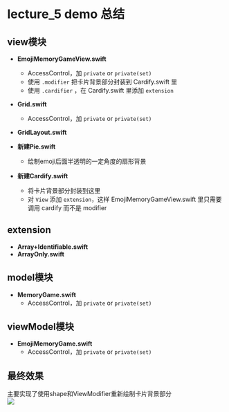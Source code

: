 # lecture_5 demo 总结
## view模块
- **EmojiMemoryGameView.swift**  
    - AccessControl，加 `private` or `private(set)`   
    - 使用 `.modifier` 把卡片背景部分封装到 Cardify.swift 里  
    - 使用 `.cardifier` ，在 Cardify.swift 里添加 `extension`    

- **Grid.swift**  
    - AccessControl，加 `private` or `private(set)`

- **GridLayout.swift**

- **新建Pie.swift**
    - 绘制emoji后面半透明的一定角度的扇形背景

- **新建Cardify.swift**
    - 将卡片背景部分封装到这里 
    - 对 `View` 添加 `extension`，这样 EmojiMemoryGameView.swift 里只需要调用 cardify 而不是 modifier

## extension
- **Array+Identifiable.swift**  
- **ArrayOnly.swift**  

## model模块
- **MemoryGame.swift**
    - AccessControl，加 `private` or `private(set)`

## viewModel模块
- **EmojiMemoryGame.swift**  
    - AccessControl，加 `private` or `private(set)`

## 最终效果
主要实现了使用shape和ViewModifier重新绘制卡片背景部分  
![](./MyDemo_5效果图.png)
